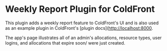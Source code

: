 # Weekly Report Plugin for ColdFront

This plugin adds a weekly report feature to ColdFront's UI and is also used as an example plugin in ColdFront's [plugin docs]([http://localhost:8000](https://coldfront.readthedocs.io/en/latest/plugin/how_to_create_a_plugin/).

The app's page illustrates all of an admin's allocations, resource types, user logins, and allocations that expire soon/ were just created.
